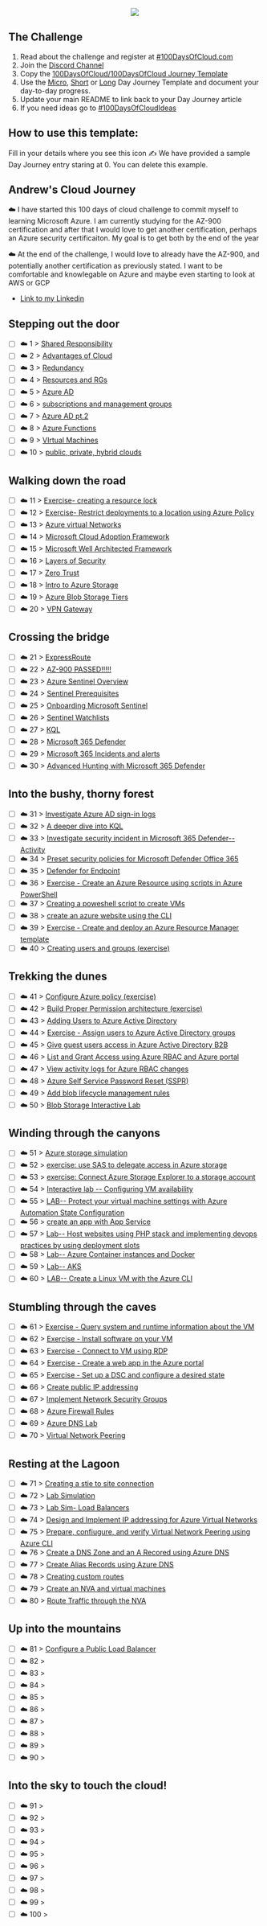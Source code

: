 <p align="center">
  <img src="banner.png">
</p>

## The Challenge
1. Read about the challenge and register at [#100DaysOfCloud.com](https://100DaysOfCloud.com)
2. Join the [Discord Channel](https://discord.gg/c6Db8nY)
3. Copy the [100DaysOfCloud/100DaysOfCloud Journey Template](https://github.com/100DaysOfCloud/100DaysOfCloud/generate)
4. Use the [Micro](Templates/000-DAY-ARTICLE-MICRO-TEMPLATE.md), [Short](Templates/001-DAY-ARTICLE-SHORT-TEMPLATE.md) or [Long](Templates/002-DAY-ARTICLE-LONG-TEMPLATE.md) Day Journey Template and document your day-to-day progress.
5. Update your main README to link back to your Day Journey article
4. If you need ideas go to [#100DaysOfCloudIdeas](https://github.com/100DaysOfCloud/100DaysOfCloudIdeas)

## How to use this template:
Fill in your details where you see this icon ✍️
We have provided a sample Day Journey entry staring at 0. You can delete this example.

## Andrew's Cloud Journey


☁️ I have started this 100 days of cloud challenge to commit myself to learning Microsoft Azure. I am currently studying for the AZ-900 certification and after that I would love to get another certification, perhaps an Azure security certificaiton. My goal is to get both by the end of the year

☁️ At the end of the challenge, I would love to already have the AZ-900, and potentially another certification as previously stated. I want to be comfortable and knowlegable on Azure and maybe even starting to look at AWS or GCP


- [Link to my Linkedin](https://www.linkedin.com/in/andrew-leddy-93a980216/)

## Stepping out the door

- [ ] ☁️ 1 > [Shared Responsibility](Journey/001/Readme.md)
- [ ] ☁️ 2 > [Advantages of Cloud](Journey/002/Readme.md)
- [ ] ☁️ 3 > [Redundancy](Journey/003/Readme.md)
- [ ] ☁️ 4 > [Resources and RGs](Journey/004/Readme.md)
- [ ] ☁️ 5 > [Azure AD](Journey/005/Readme.md)
- [ ] ☁️ 6 > [subscriptions and management groups](Journey/006/Readme.md)
- [ ] ☁️ 7 > [Azure AD pt.2](Journey/007/Readme.md)
- [ ] ☁️ 8 > [Azure Functions](Journey/008/Readme.md)
- [ ] ☁️ 9 > [VIrtual Machines](Journey/009/Readme.md)
- [ ] ☁️ 10 > [public, private, hybrid clouds](Journey/010/Readme.md)

## Walking down the road

- [ ] ☁️ 11 > [Exercise- creating a resource lock](Journey/011/Readme.md)
- [ ] ☁️ 12 > [Exercise- Restrict deployments to a location using Azure Policy](Journey/012/Readme.md)
- [ ] ☁️ 13 > [Azure virtual Networks](Journey/013/Readme.md)
- [ ] ☁️ 14 > [Microsoft Cloud Adoption Framework](Journey/014/Readme.md)
- [ ] ☁️ 15 > [Microsoft Well Architected Framework](Journey/015/Readme.md)
- [ ] ☁️ 16 > [Layers of Security](Journey/016/Readme.md)
- [ ] ☁️ 17 > [Zero Trust](Journey/017/Readme.md)
- [ ] ☁️ 18 > [Intro to Azure Storage](Journey/018/Readme.md)
- [ ] ☁️ 19 > [Azure Blob Storage Tiers](Journey/019/Readme.md)
- [ ] ☁️ 20 > [VPN Gateway](Journey/020/Readme.md)

## Crossing the bridge

- [ ] ☁️ 21 > [ExpressRoute](Journey/021/Readme.md)
- [ ] ☁️ 22 > [AZ-900 PASSED!!!!!](Journey/022/Readme.md)
- [ ] ☁️ 23 > [Azure Sentinel Overview](Journey/023/Readme.md)
- [ ] ☁️ 24 > [Sentinel Prerequisites](Journey/024/Readme.md)
- [ ] ☁️ 25 > [Onboarding Microsoft Sentinel](Journey/025/Readme.md)
- [ ] ☁️ 26 > [Sentinel Watchlists](Journey/026/Readme.md)
- [ ] ☁️ 27 > [KQL](Journey/027/Readme.md)
- [ ] ☁️ 28 > [Microsoft 365 Defender](Journey/028/Readme.md)
- [ ] ☁️ 29 > [Microsoft 365 Incidents and alerts](Journey/029/Readme.md)
- [ ] ☁️ 30 > [Advanced Hunting with Microsoft 365 Defender](Journey/030/Readme.md)

## Into the bushy, thorny forest

- [ ] ☁️ 31 > [Investigate Azure AD sign-in logs](Journey/031/Readme.md)
- [ ] ☁️ 32 > [A deeper dive into KQL](Journey/032/Readme.md)
- [ ] ☁️ 33 > [Investigate security incident in Microsoft 365 Defender-- Activity](Journey/033/Readme.md)
- [ ] ☁️ 34 > [Preset security policies for Microsoft Defender Office 365](Journey/034/Readme.md)
- [ ] ☁️ 35 > [Defender for Endpoint](Journey/035/Readme.md)
- [ ] ☁️ 36 > [Exercise - Create an Azure Resource using scripts in Azure PowerShell](Journey/036/Readme.md)
- [ ] ☁️ 37 > [Creating a poweshell script to create VMs ](Journey/037/Readme.md)
- [ ] ☁️ 38 > [create an azure website using the CLI](Journey/038/Readme.md)
- [ ] ☁️ 39 > [Exercise - Create and deploy an Azure Resource Manager template](Journey/039/Readme.md)
- [ ] ☁️ 40 > [Creating users and groups (exercise) ](Journey/040/Readme.md)

## Trekking the dunes

- [ ] ☁️ 41 > [Configure Azure policy (exercise) ](Journey/041/Readme.md)
- [ ] ☁️ 42 > [Build Proper Permission architecture (exercise)](Journey/042/Readme.md)
- [ ] ☁️ 43 > [Adding Users to Azure Active Directory](Journey/043/Readme.md)
- [ ] ☁️ 44 > [Exercise - Assign users to Azure Active Directory groups](Journey/044/Readme.md)
- [ ] ☁️ 45 > [Give guest users access in Azure Active Directory B2B](Journey/045/Readme.md)
- [ ] ☁️ 46 > [List and Grant Access using Azure RBAC and Azure portal ](Journey/046/Readme.md)
- [ ] ☁️ 47 > [View activity logs for Azure RBAC changes](Journey/047/Readme.md)
- [ ] ☁️ 48 > [Azure Self Service Password Reset (SSPR)](Journey/048/Readme.md)
- [ ] ☁️ 49 > [Add blob lifecycle management rules](Journey/049/Readme.md)
- [ ] ☁️ 50 > [Blob Storage Interactive Lab](Journey/050/Readme.md)

## Winding through the canyons

- [ ] ☁️ 51 > [Azure storage simulation](Journey/051/Readme.md)
- [ ] ☁️ 52 > [exercise: use SAS to delegate access in Azure storage](Journey/052/Readme.md)
- [ ] ☁️ 53 > [exercise: Connect Azure Storage Explorer to a storage account](Journey/053/Readme.md)
- [ ] ☁️ 54 > [Interactive lab -- Configuring VM availability](Journey/054/Readme.md)
- [ ] ☁️ 55 > [LAB-- Protect your virtual machine settings with Azure Automation State Configuration](Journey/055/Readme.md)
- [ ] ☁️ 56 > [create an app with App Service](Journey/056/Readme.md)
- [ ] ☁️ 57 > [Lab-- Host websites using PHP stack and implementing devops practices by using deployment slots](Journey/057/Readme.md)
- [ ] ☁️ 58 > [Lab-- Azure Container instances and Docker](Journey/058/Readme.md)
- [ ] ☁️ 59 > [Lab-- AKS ](Journey/059/Readme.md)
- [ ] ☁️ 60 > [LAB-- Create a Linux VM with the Azure CLI](Journey/060/Readme.md)

## Stumbling through the caves

- [ ] ☁️ 61 > [Exercise - Query system and runtime information about the VM](Journey/061/Readme.md)
- [ ] ☁️ 62 > [Exercise - Install software on your VM](Journey/062/Readme.md)
- [ ] ☁️ 63 > [Exercise - Connect to VM using RDP](Journey/063/Readme.md)
- [ ] ☁️ 64 > [Exercise - Create a web app in the Azure portal](Journey/064/Readme.md)
- [ ] ☁️ 65 > [Exercise - Set up a DSC and configure a desired state](Journey/065/Readme.md)
- [ ] ☁️ 66 > [Create public IP addressing](Journey/066/Readme.md)
- [ ] ☁️ 67 > [Implement Network Security Groups](Journey/067/Readme.md)
- [ ] ☁️ 68 > [Azure Firewall Rules](Journey/068/Readme.md)
- [ ] ☁️ 69 > [Azure DNS Lab](Journey/069/Readme.md)
- [ ] ☁️ 70 > [Virtual Network Peering](Journey/070/Readme.md)

## Resting at the Lagoon

- [ ] ☁️ 71 > [Creating a stie to site connection](Journey/071/Readme.md)
- [ ] ☁️ 72 > [Lab Simulation](Journey/072/Readme.md)
- [ ] ☁️ 73 > [Lab Sim- Load Balancers](Journey/073/Readme.md)
- [ ] ☁️ 74 > [Design and Implement IP addressing for Azure Virtual Networks](Journey/074/Readme.md)
- [ ] ☁️ 75 > [Prepare, confiugure, and verify Virtual Network Peering using Azure CLI](Journey/075/Readme.md)
- [ ] ☁️ 76 > [Create a DNS Zone and an A Recored using Azure DNS](Journey/076/Readme.md)
- [ ] ☁️ 77 > [Create Alias Records using Azure DNS](Journey/077/Readme.md)
- [ ] ☁️ 78 > [Creating custom routes](Journey/078/Readme.md)
- [ ] ☁️ 79 > [Create an NVA and virtual machines](Journey/079/Readme.md)
- [ ] ☁️ 80 > [Route Traffic through the NVA](Journey/080/Readme.md)

## Up into the mountains

- [ ] ☁️ 81 > [Configure a Public Load Balancer](Journey/081/Readme.md)
- [ ] ☁️ 82 > [](Journey/082/Readme.md)
- [ ] ☁️ 83 > [](Journey/083/Readme.md)
- [ ] ☁️ 84 > [](Journey/084/Readme.md)
- [ ] ☁️ 85 > [](Journey/085/Readme.md)
- [ ] ☁️ 86 > [](Journey/086/Readme.md)
- [ ] ☁️ 87 > [](Journey/087/Readme.md)
- [ ] ☁️ 88 > [](Journey/088/Readme.md)
- [ ] ☁️ 89 > [](Journey/089/Readme.md)
- [ ] ☁️ 90 > [](Journey/090/Readme.md)

## Into the sky to touch the cloud!

- [ ] ☁️ 91 > [](Journey/091/Readme.md)
- [ ] ☁️ 92 > [](Journey/092/Readme.md)
- [ ] ☁️ 93 > [](Journey/093/Readme.md)
- [ ] ☁️ 94 > [](Journey/094/Readme.md)
- [ ] ☁️ 95 > [](Journey/095/Readme.md)
- [ ] ☁️ 96 > [](Journey/096/Readme.md)
- [ ] ☁️ 97 > [](Journey/097/Readme.md)
- [ ] ☁️ 98 > [](Journey/098/Readme.md)
- [ ] ☁️ 99 > [](Journey/099/Readme.md)
- [ ] ☁️ 100 > [](Journey/100/Readme.md)
